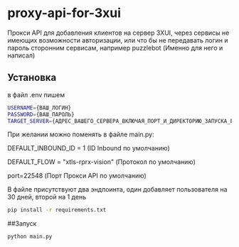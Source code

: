 # proxy-api-for-3xui
Прокси API для добавления клиентов на сервер 3XUI, через сервисы не имеющих возможности авторизации, или что бы не передавать логин и пароль сторонним сервисам, например puzzlebot (Именно для него и написал)

## Установка
в файл .env пишем
```bash
USERNAME={ВАШ_ЛОГИН}
PASSWORD={ВАШ_ПАРОЛЬ}
TARGET_SERVER={АДРЕС_ВАШЕГО_СЕРВЕРА_ВКЛЮЧАЯ_ПОРТ_И_ДИРЕКТОРИЮ_ЗАПУСКА_ЕСЛИ_ТАКОВАЯ_ИМЕЕТСЯ}
```
При желании можно поменять в файле main.py:

DEFAULT_INBOUND_ID = 1 (ID Inbound по умолчанию)

DEFAULT_FLOW = "xtls-rprx-vision" (Протокол по умолчанию)

port=22548 (Порт Прокси API по умолчанию)

В файле присутствуют два эндпоинта, один добавляет пользователя на 30 дней, второй на 1 день

```bash
pip install -r requirements.txt
```
##Запуск
```bash
python main.py
```
